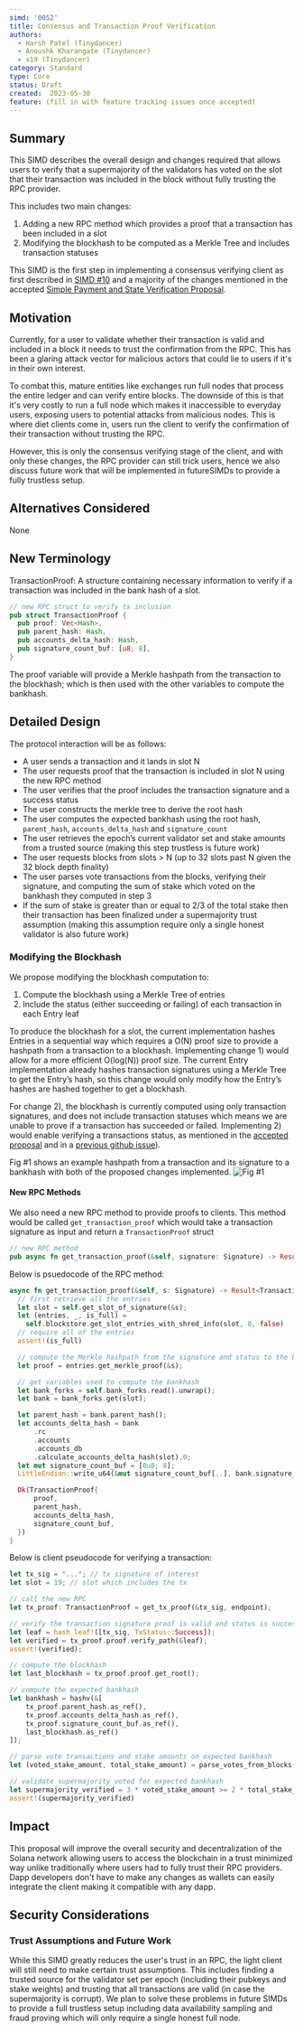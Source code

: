 ```yaml
---
simd: '0052'
title: Consensus and Transaction Proof Verification
authors:
  - Harsh Patel (Tinydancer)
  - Anoushk Kharangate (Tinydancer)
  - x19 (Tinydancer)
category: Standard
type: Core
status: Draft
created:  2023-05-30
feature: (fill in with feature tracking issues once accepted)
---
```


## Summary

This SIMD describes the overall design and changes required that allows users to
verify that a supermajority of the validators has voted on the slot that their
transaction was included in the block without fully trusting the RPC provider.

This includes two main changes:

1) Adding a new RPC method which provides a proof that a transaction has been
   included in a slot
2) Modifying the blockhash to be computed as a Merkle Tree and
   includes transaction statuses

This SIMD is the first step in implementing a consensus verifying client as first
described in [SIMD #10](https://github.com/solana-foundation/solana-improvement-documents/pull/10)
and a majority of the changes mentioned in
the accepted [Simple Payment and State Verification Proposal](https://docs.solana.com/proposals/simple-payment-and-state-verification).

## Motivation

Currently, for a user to validate whether their transaction is valid and included
in a block it needs to trust the confirmation from the RPC. This has been a glaring
attack vector for malicious actors that could lie to users if it's in their own interest.

To combat this, mature entities like exchanges run full nodes that process the
entire ledger and can verify entire blocks. The downside of this is that it's
very costly to run a full node which makes it inaccessible to everyday users,
exposing users to potential attacks from malicious nodes.
This is where diet clients come in, users run the client to verify
the confirmation of their transaction without trusting the RPC.

However, this is only the consensus verifying stage of the client, and with only
these changes, the RPC provider can still trick users, hence we also discuss future
work that will be implemented in futureSIMDs to provide a fully trustless setup.

## Alternatives Considered

None

## New Terminology

TransactionProof: A structure containing necessary information to verify if a
transaction was included in the bank hash of a slot.

```rs
// new RPC struct to verify tx inclusion
pub struct TransactionProof {
  pub proof: Vec<Hash>,
  pub parent_hash: Hash,
  pub accounts_delta_hash: Hash,
  pub signature_count_buf: [u8; 8],
}
```

The proof variable will provide a Merkle hashpath from the transaction to the blockhash;
which is then used with the other variables to compute the bankhash.

## Detailed Design

The protocol interaction will be as follows:

- A user sends a transaction and it lands in slot N
- The user requests proof that the transaction is included in slot N using
  the new RPC method
- The user verifies that the proof includes the transaction signature
  and a success status
- The user constructs the merkle tree to derive the root hash
- The user computes the expected bankhash using the root hash, `parent_hash`,
  `accounts_delta_hash` and `signature_count`
- The user retrieves the epoch’s current validator set and stake amounts from
  a trusted source (making this step trustless is future work)
- The user requests blocks from slots > N (up to 32 slots past N given the
  32 block depth finality)
- The user parses vote transactions from the blocks, verifying their signature,
  and computing the sum of stake which voted on
  the bankhash they computed in step 3
- If the sum of stake is greater than or equal to 2/3 of the total stake then
  their transaction has been finalized under a supermajority trust assumption
  (making this assumption require only a single honest validator is also future work)

### Modifying the Blockhash

We propose modifying the blockhash computation to:

1) Compute the blockhash using a Merkle Tree of entries
2) Include the status (either succeeding or failing) of each transaction
   in each Entry leaf

To produce the blockhash for a slot, the current implementation hashes Entries in
a sequential way which requires a O(N) proof size to provide a hashpath from a
transaction to a blockhash. Implementing change 1) would allow for a more efficient
O(log(N)) proof size. The current Entry implementation already hashes transaction
signatures using a Merkle Tree to get the Entry’s hash, so this change would only
modify how the Entry’s hashes are hashed together to get a blockhash.

For change 2), the blockhash is currently computed using only transaction signatures,
and does not include transaction statuses which means we are unable to prove if
a transaction has succeeded or failed. Implementing 2) would enable verifying
a transactions status, as mentioned in the [accepted proposal](https://docs.solana.com/proposals/simple-payment-and-state-verification#transaction-merkle)
and in a [previous github issue](https://github.com/solana-labs/solana/issues/7053)).

Fig #1 shows an example hashpath from a transaction and its signature to a
bankhash with both of the proposed changes implemented.
![Fig #1](https://github.com/tinydancer-io/solana-improvement-documents/assets/32778608/5370950d-e27b-4c1b-9f04-6e9164789e65)

#### New RPC Methods

We also need a new RPC method to provide proofs to clients. This method would be
called `get_transaction_proof` which would take a transaction signature as input
and return a `TransactionProof` struct

```rs
// new RPC method
pub async fn get_transaction_proof(&self, signature: Signature) -> Result<TransactionProof>;
```

Below is psuedocode of the RPC method:

```rs
async fn get_transaction_proof(&self, s: Signature) -> Result<TransactionProof> {
  // first retrieve all the entries
  let slot = self.get_slot_of_signature(&s);
  let (entries, _, is_full) = 
    self.blockstore.get_slot_entries_with_shred_info(slot, 0, false)  
  // require all of the entries
  assert!(is_full)

  // compute the Merkle hashpath from the signature and status to the blockhash 
  let proof = entries.get_merkle_proof(&s);

  // get variables used to compute the bankhash
  let bank_forks = self.bank_forks.read().unwrap();
  let bank = bank_forks.get(slot);

  let parent_hash = bank.parent_hash();
  let accounts_delta_hash = bank
      .rc
      .accounts
      .accounts_db
      .calculate_accounts_delta_hash(slot).0;
  let mut signature_count_buf = [0u8; 8];
  LittleEndian::write_u64(&mut signature_count_buf[..], bank.signature_count());

  Ok(TransactionProof{
      proof,
      parent_hash,
      accounts_delta_hash,
      signature_count_buf,
  })
}
```

Below is client pseudocode for verifying a transaction:

```rust
let tx_sig = "..."; // tx signature of interest
let slot = 19; // slot which includes the tx

// call the new RPC
let tx_proof: TransactionProof = get_tx_proof(&tx_sig, endpoint);

// verify the transaction signature proof is valid and status is success
let leaf = hash_leaf!([tx_sig, TxStatus::Success]);
let verified = tx_proof.proof.verify_path(&leaf);
assert!(verified);

// compute the blockhash
let last_blockhash = tx_proof.proof.get_root();

// compute the expected bankhash
let bankhash = hashv(&[
    tx_proof.parent_hash.as_ref(),
    tx_proof.accounts_delta_hash.as_ref(),
    tx_proof.signature_count_buf.as_ref(),
    last_blockhash.as_ref()
]);

// parse vote transactions and stake amounts on expected bankhash
let (voted_stake_amount, total_stake_amount) = parse_votes_from_blocks(slot, bankhash)

// validate supermajority voted for expected bankhash
let supermajority_verified = 3 * voted_stake_amount >= 2 * total_stake_amount;
assert!(supermajority_verified)
```

## Impact

This proposal will improve the overall security and decentralization of the Solana
network allowing users to access the blockchain in a trust minimized way unlike
traditionally where users had to fully trust their RPC providers. Dapp developers
don't have to make any changes as wallets can easily integrate the client making
it compatible with any dapp.

## Security Considerations

### Trust Assumptions and Future Work

While this SIMD greatly reduces the user's trust in an RPC, the light client will
 still need to make certain trust assumptions. This includes finding a trusted
 source for the validator set per epoch (including their pubkeys and stake weights)
 and trusting that all transactions are valid (in case the supermajority is corrupt).
 We plan to solve these problems in future SIMDs to provide a full trustless setup
 including data availability sampling and fraud proving which will only require a
 single honest full node.
